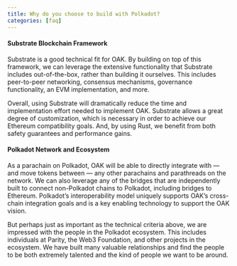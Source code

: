 ```yaml
---
title: Why do you choose to build with Polkadot?
categories: [faq]
---
```


#### Substrate Blockchain Framework
Substrate is a good technical fit for OAK. By building on top of this framework, we can leverage the extensive functionality that Substrate includes out-of-the-box, rather than building it ourselves. This includes peer-to-peer networking, consensus mechanisms, governance functionality, an EVM implementation, and more.

Overall, using Substrate will dramatically reduce the time and implementation effort needed to implement OAK. Substrate allows a great degree of customization, which is necessary in order to achieve our Ethereum compatibility goals. And, by using Rust, we benefit from both safety guarantees and performance gains.

#### Polkadot Network and Ecosystem

As a parachain on Polkadot, OAK will be able to directly integrate with — and move tokens between — any other parachains and parathreads on the network. We can also leverage any of the bridges that are independently built to connect non-Polkadot chains to Polkadot, including bridges to Ethereum. Polkadot’s interoperability model uniquely supports OAK’s cross-chain integration goals and is a key enabling technology to support the OAK vision.

But perhaps just as important as the technical criteria above, we are impressed with the people in the Polkadot ecosystem. This includes individuals at Parity, the Web3 Foundation, and other projects in the ecosystem. We have built many valuable relationships and find the people to be both extremely talented and the kind of people we want to be around.
